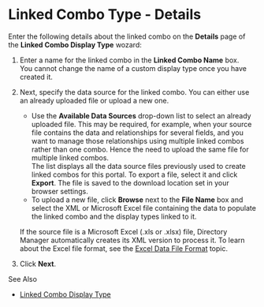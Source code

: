 # Linked Combo Type - Details

Enter the following details about the linked combo on the **Details** page of the **Linked Combo
Display Type** wozard:

1. Enter a name for the linked combo in the **Linked Combo Name** box.  
   You cannot change the name of a custom display type once you have created it.
2. Next, specify the data source for the linked combo. You can either use an already uploaded file
   or upload a new one.

   - Use the **Available Data Sources** drop-down list to select an already uploaded file. This may
     be required, for example, when your source file contains the data and relationships for
     several fields, and you want to manage those relationships using multiple linked combos rather
     than one combo. Hence the need to upload the same file for multiple linked combos.  
     The list displays all the data source files previously used to create linked combos for this
     portal. To export a file, select it and click **Export**. The file is saved to the download
     location set in your browser settings.
   - To upload a new file, click **Browse** next to the **File Name** box and select the XML or
     Microsoft Excel file containing the data to populate the linked combo and the display types
     linked to it.

   If the source file is a Microsoft Excel (.xls or .xlsx) file, Directory Manager automatically
   creates its XML version to process it. To learn about the Excel file format, see the
   [Excel Data File Format](/docs/directorymanager/11.1/directorymanager/admincenter/portal/linkedcombo/fileformat.md) topic.

3. Click **Next**.

See Also

- [Linked Combo Display Type](/docs/directorymanager/11.1/directorymanager/admincenter/portal/linkedcombo/overview.md)
